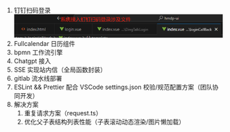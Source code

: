 1. 钉钉扫码登录
![](Knowledge_Skill/Images/49f41ee64911c45b83baf0dd1ef79ff%201.png)
2. Fullcalendar 日历组件
3. bpmn 工作流引擎
4. Chatgpt 接入
5. SSE 实现站内信（全局函数封装）
6. gitlab 流水线部署
7. ESLint && Prettier 配合 VSCode settings.json 校验/规范配置方案（团队协同开发）
8. 解决方案
	1. 重复请求方案（request.ts）
	2. 优化父子表结构列表性能（子表滚动动态渲染/图片懒加载）